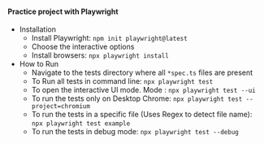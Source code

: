 #### Practice project with Playwright

- Installation
  - Install Playwright: ```npm init playwright@latest```
  - Choose the interactive options
  - Install browsers: ```npx playwright install```
- How to Run
  - Navigate to the tests directory where all ```*spec.ts``` files are present 
  - To Run all tests in command line: ```npx playwright test```
  - To open the interactive UI mode. Mode : ```npx playwright test --ui```
  - To run the tests only on Desktop Chrome: ```npx playwright test --project=chromium```
  - To run the tests in a specific file (Uses Regex to detect file name): ```npx playwright test example```
  - To run the tests in debug mode: ```npx playwright test --debug```
